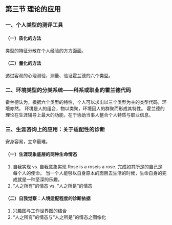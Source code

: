 ## 第三节  理论的应用
### 一、个人类型的测评工具
#### （一）质化的方法
类型的特征分散在个人经验的方方面面。
#### （二）量化的方法
透过客观的心理测验，测量、验证霍兰德的六个类型。
### 二、环境类型的分类系统——科系或职业的霍兰德代码
霍兰德认为，根据六个类型的特性，个人可以求出以三个类型为主的类型代码，环境亦然。
环境是人的组合，物以类聚，环境因人的群聚而形成其特性。
霍兰德的理论在生涯辅导上最大的功能，在于协助当事人整合个人特质与职业信息。


### 三、生涯咨询上的应用：关于适配性的诊断
安身容易，立命最难。
#### （一）生涯现象底层的两种生命情态
1. 自我实现 vs. 自我意象实现
    Rose is a roseis a rose.
    完成如其所是的自己是每个人的使命。
    当一个人能够以自身原本的面目去生活的时候，生命自身的完成就是一种至深的乐趣。
2. “人之所有”的情态 vs. “人之所是”的情态

#### （二）自我觉察：人境适配程度的诊断依据
1. 兴趣图与工作世界图的结合
2. “人之所有”的情态与“人之所是”的情态之图像化